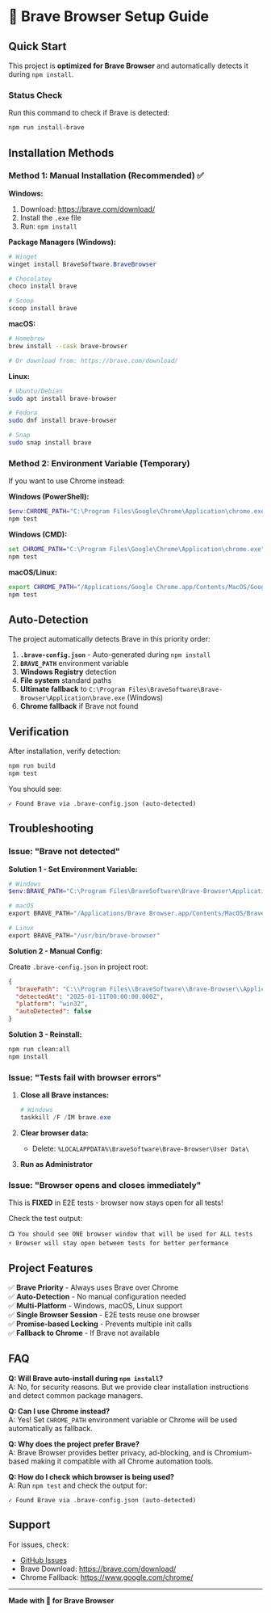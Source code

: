 # 🦁 Brave Browser Setup Guide

## Quick Start

This project is **optimized for Brave Browser** and automatically detects it during `npm install`.

### Status Check

Run this command to check if Brave is detected:
```bash
npm run install-brave
```

## Installation Methods

### Method 1: Manual Installation (Recommended) ✅

**Windows:**
1. Download: https://brave.com/download/
2. Install the `.exe` file
3. Run: `npm install`

**Package Managers (Windows):**
```powershell
# Winget
winget install BraveSoftware.BraveBrowser

# Chocolatey  
choco install brave

# Scoop
scoop install brave
```

**macOS:**
```bash
# Homebrew
brew install --cask brave-browser

# Or download from: https://brave.com/download/
```

**Linux:**
```bash
# Ubuntu/Debian
sudo apt install brave-browser

# Fedora
sudo dnf install brave-browser

# Snap
sudo snap install brave
```

### Method 2: Environment Variable (Temporary)

If you want to use Chrome instead:

**Windows (PowerShell):**
```powershell
$env:CHROME_PATH="C:\Program Files\Google\Chrome\Application\chrome.exe"
npm test
```

**Windows (CMD):**
```cmd
set CHROME_PATH="C:\Program Files\Google\Chrome\Application\chrome.exe"
npm test
```

**macOS/Linux:**
```bash
export CHROME_PATH="/Applications/Google Chrome.app/Contents/MacOS/Google Chrome"
npm test
```

## Auto-Detection

The project automatically detects Brave in this priority order:

1. **`.brave-config.json`** - Auto-generated during `npm install`
2. **`BRAVE_PATH`** environment variable
3. **Windows Registry** detection
4. **File system** standard paths
5. **Ultimate fallback** to `C:\Program Files\BraveSoftware\Brave-Browser\Application\brave.exe` (Windows)
6. **Chrome fallback** if Brave not found

## Verification

After installation, verify detection:

```bash
npm run build
npm test
```

You should see:
```
✓ Found Brave via .brave-config.json (auto-detected)
```

## Troubleshooting

### Issue: "Brave not detected"

**Solution 1 - Set Environment Variable:**
```powershell
# Windows
$env:BRAVE_PATH="C:\Program Files\BraveSoftware\Brave-Browser\Application\brave.exe"

# macOS
export BRAVE_PATH="/Applications/Brave Browser.app/Contents/MacOS/Brave Browser"

# Linux
export BRAVE_PATH="/usr/bin/brave-browser"
```

**Solution 2 - Manual Config:**

Create `.brave-config.json` in project root:
```json
{
  "bravePath": "C:\\Program Files\\BraveSoftware\\Brave-Browser\\Application\\brave.exe",
  "detectedAt": "2025-01-11T00:00:00.000Z",
  "platform": "win32",
  "autoDetected": false
}
```

**Solution 3 - Reinstall:**
```bash
npm run clean:all
npm install
```

### Issue: "Tests fail with browser errors"

1. **Close all Brave instances:**
   ```powershell
   # Windows
   taskkill /F /IM brave.exe
   ```

2. **Clear browser data:**
   - Delete: `%LOCALAPPDATA%\BraveSoftware\Brave-Browser\User Data\`

3. **Run as Administrator**

### Issue: "Browser opens and closes immediately"

This is **FIXED** in E2E tests - browser now stays open for all tests!

Check the test output:
```
📺 You should see ONE browser window that will be used for ALL tests
⚡ Browser will stay open between tests for better performance
```

## Project Features

✅ **Brave Priority** - Always uses Brave over Chrome  
✅ **Auto-Detection** - No manual configuration needed  
✅ **Multi-Platform** - Windows, macOS, Linux support  
✅ **Single Browser Session** - E2E tests reuse one browser  
✅ **Promise-based Locking** - Prevents multiple init calls  
✅ **Fallback to Chrome** - If Brave not available  

## FAQ

**Q: Will Brave auto-install during `npm install`?**  
A: No, for security reasons. But we provide clear installation instructions and detect common package managers.

**Q: Can I use Chrome instead?**  
A: Yes! Set `CHROME_PATH` environment variable or Chrome will be used automatically as fallback.

**Q: Why does the project prefer Brave?**  
A: Brave Browser provides better privacy, ad-blocking, and is Chromium-based making it compatible with all Chrome automation tools.

**Q: How do I check which browser is being used?**  
A: Run `npm test` and check the output for:
```
✓ Found Brave via .brave-config.json (auto-detected)
```

## Support

For issues, check:
- [GitHub Issues](https://github.com/withLinda/brave-real-browser-mcp-server/issues)
- Brave Download: https://brave.com/download/
- Chrome Fallback: https://www.google.com/chrome/

---

**Made with 🦁 for Brave Browser**
